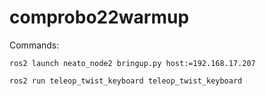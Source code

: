 # comprobo22warmup


Commands:

```
ros2 launch neato_node2 bringup.py host:=192.168.17.207

ros2 run teleop_twist_keyboard teleop_twist_keyboard
```
